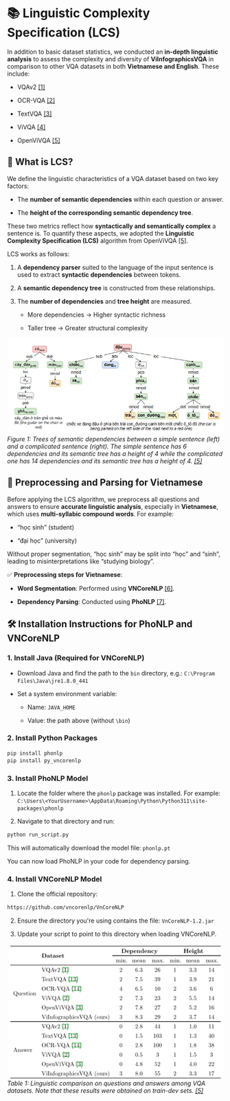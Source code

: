 # 📚 Linguistic Complexity Specification (LCS)
In addition to basic dataset statistics, we conducted an **in-depth linguistic analysis** to assess the complexity and diversity of **ViInfographicsVQA** in comparison to other VQA datasets in both **Vietnamese and English**. These include:

+ VQAv2 [[1]](https://arxiv.org/abs/1505.00468)

+ OCR-VQA [[2]](https://anandmishra22.github.io/files/mishra-OCR-VQA.pdf)

+ TextVQA [[3]](https://arxiv.org/abs/1904.08920)

+ ViVQA [[4]](https://aclanthology.org/2021.paclic-1.72.pdf)

+ OpenViVQA [[5]](https://arxiv.org/abs/2305.04183)

## 🧠 What is LCS?

We define the linguistic characteristics of a VQA dataset based on two key factors:

+ The **number of semantic dependencies** within each question or answer.

+ The **height of the corresponding semantic dependency tree**.

These two metrics reflect how **syntactically and semantically complex** a sentence is. To quantify these aspects, we adopted the **Linguistic Complexity Specification (LCS)** algorithm from OpenViVQA [[5]](https://arxiv.org/abs/2305.04183).

LCS works as follows:

1. A **dependency parser** suited to the language of the input sentence is used to extract **syntactic dependencies** between tokens.

2. A **semantic dependency tree** is constructed from these relationships.

3. The **number of dependencies** and **tree height** are measured.

    + More dependencies → Higher syntactic richness

    + Taller tree → Greater structural complexity

<div align="center" style="text-align: center;">
    <img src="../../../assets/LCS/openViVQA.png" alt="OpenViVQA" style="margin: auto;" width="800">
</div>
<div style="text-align: left; font-style: italic;">
    Figure 1: Trees of semantic dependencies between a simple sentence (left) and a complicated sentence (right). The simple sentence has 6 dependencies and its semantic tree has a height of 4 while the complicated one has 14 dependencies and its semantic tree has a height of 4. <a href="https://arxiv.org/abs/2305.04183">[5]</a>
</div>

## 📝 Preprocessing and Parsing for Vietnamese

Before applying the LCS algorithm, we preprocess all questions and answers to ensure **accurate linguistic analysis**, especially in **Vietnamese**, which uses **multi-syllabic compound words**. For example:

+ “học sinh” (student)

+ “đại học” (university)

Without proper segmentation, “học sinh” may be split into “học” and “sinh”, leading to misinterpretations like “studying biology”.

✅ **Preprocessing steps for Vietnamese**:

+ **Word Segmentation**: Performed using **VNCoreNLP** [[6]](https://aclanthology.org/N18-5012/).

+ **Dependency Parsing**: Conducted using **PhoNLP** [[7]](https://arxiv.org/abs/2101.01476).

## 🛠 Installation Instructions for PhoNLP and VNCoreNLP

### 1. Install Java (Required for VNCoreNLP)

+ Download Java and find the path to the `bin` directory, e.g.: `C:\Program Files\Java\jre1.8.0_441`

+ Set a system environment variable:

    + Name: `JAVA_HOME`

    + Value: the path above (without `\bin`)

### 2. Install Python Packages

```bash
pip install phonlp
pip install py_vncorenlp
```

### 3. Install PhoNLP Model

1. Locate the folder where the `phonlp` package was installed. For example: `C:\Users\<YourUsername>\AppData\Roaming\Python\Python311\site-packages\phonlp`

2. Navigate to that directory and run:

```bash
python run_script.py
```

This will automatically download the model file: `phonlp.pt`

You can now load PhoNLP in your code for dependency parsing.

### 4. Install VNCoreNLP Model

1. Clone the official repository: 

```bash
https://github.com/vncorenlp/VnCoreNLP
```

2. Ensure the directory you're using contains the file: `VnCoreNLP-1.2.jar`

3. Update your script to point to this directory when loading VNCoreNLP.

<div align="center" style="text-align: center;">
    <img src="../../../assets/LCS/LCS_Table.png" alt="LCS Table" style="display: block; margin: auto;" width="800">
</div>
<div style="text-align: left; font-style: italic;">
    Table 1: Linguistic comparison on questions and answers among VQA datasets. Note that these results were obtained on train-dev sets. <a href="https://arxiv.org/abs/2305.04183">[5]</a>
</div>